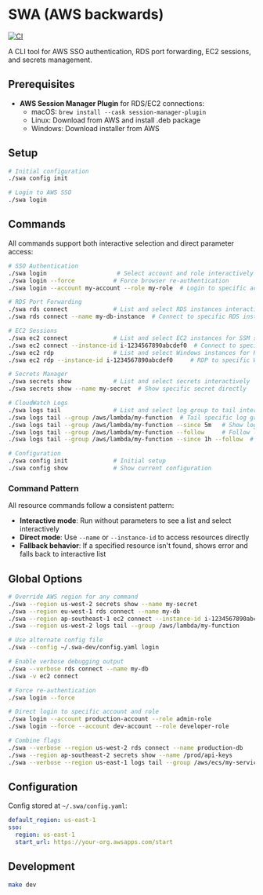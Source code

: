 # SWA (AWS backwards)

[![CI](https://github.com/blontic/swa/actions/workflows/ci.yml/badge.svg)](https://github.com/blontic/swa/actions/workflows/ci.yml)

A CLI tool for AWS SSO authentication, RDS port forwarding, EC2 sessions, and secrets management.

## Prerequisites

- **AWS Session Manager Plugin** for RDS/EC2 connections:
  - macOS: `brew install --cask session-manager-plugin`
  - Linux: Download from AWS and install .deb package
  - Windows: Download installer from AWS

## Setup

```bash
# Initial configuration
./swa config init

# Login to AWS SSO
./swa login
```

## Commands

All commands support both interactive selection and direct parameter access:

```bash
# SSO Authentication
./swa login                    # Select account and role interactively
./swa login --force           # Force browser re-authentication
./swa login --account my-account --role my-role  # Login to specific account and role directly

# RDS Port Forwarding
./swa rds connect             # List and select RDS instances interactively
./swa rds connect --name my-db-instance  # Connect to specific RDS instance directly

# EC2 Sessions
./swa ec2 connect             # List and select EC2 instances for SSM session
./swa ec2 connect --instance-id i-1234567890abcdef0  # Connect to specific instance directly
./swa ec2 rdp                 # List and select Windows instances for RDP port forwarding
./swa ec2 rdp --instance-id i-1234567890abcdef0     # RDP to specific Windows instance directly

# Secrets Manager
./swa secrets show            # List and select secrets interactively
./swa secrets show --name my-secret  # Show specific secret directly

# CloudWatch Logs
./swa logs tail               # List and select log group to tail interactively
./swa logs tail --group /aws/lambda/my-function  # Tail specific log group directly
./swa logs tail --group /aws/lambda/my-function --since 5m   # Show logs from last 5 minutes
./swa logs tail --group /aws/lambda/my-function --follow     # Follow log output continuously
./swa logs tail --group /aws/lambda/my-function --since 1h --follow  # Show last hour and follow

# Configuration
./swa config init             # Initial setup
./swa config show             # Show current configuration
```

### Command Pattern

All resource commands follow a consistent pattern:
- **Interactive mode**: Run without parameters to see a list and select interactively
- **Direct mode**: Use `--name` or `--instance-id` to access resources directly
- **Fallback behavior**: If a specified resource isn't found, shows error and falls back to interactive list

## Global Options

```bash
# Override AWS region for any command
./swa --region us-west-2 secrets show --name my-secret
./swa --region eu-west-1 rds connect --name my-db
./swa --region ap-southeast-1 ec2 connect --instance-id i-1234567890abcdef0
./swa --region us-west-2 logs tail --group /aws/lambda/my-function

# Use alternate config file
./swa --config ~/.swa-dev/config.yaml login

# Enable verbose debugging output
./swa --verbose rds connect --name my-db
./swa -v ec2 connect

# Force re-authentication
./swa login --force

# Direct login to specific account and role
./swa login --account production-account --role admin-role
./swa login --force --account dev-account --role developer-role

# Combine flags
./swa --verbose --region us-west-2 rds connect --name production-db
./swa --region ap-southeast-2 secrets show --name /prod/api-keys
./swa --verbose --region us-east-1 logs tail --group /aws/ecs/my-service --since 30m
```

## Configuration

Config stored at `~/.swa/config.yaml`:

```yaml
default_region: us-east-1
sso:
  region: us-east-1
  start_url: https://your-org.awsapps.com/start
```

## Development

```bash
make dev
```
